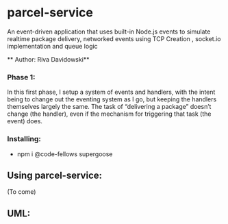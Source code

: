 # parcel-service
An event-driven application that uses built-in Node.js events to simulate realtime package delivery, networked events using TCP Creation , socket.io implementation and queue logic

** Author: Riva Davidowski**

### Phase 1:

In this first phase, I setup a system of events and handlers, with the intent being to change out the eventing system as I go, but keeping the handlers themselves largely the same. The task of “delivering a package” doesn’t change (the handler), even if the mechanism for triggering that task (the event) does.

### Installing:
- npm i @code-fellows supergoose
  
## Using parcel-service:
(To come)

## UML:

